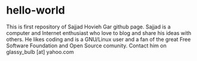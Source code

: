 # hello-world
This is first repository of Sajjad Hovieh Gar github page.
Sajjad is a computer and Internet enthusiast who love to blog and share his ideas with others. He likes coding and is a GNU/Linux user and a fan of the great Free Software Foundation and Open Source comunity. Contact him on glassy_bulb [at] yahoo.com
